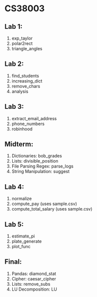 # CS38003

## Lab 1:
1) exp_taylor
2) polar2rect
3) triangle_angles

## Lab 2:
1) find_students
2) increasing_dict
3) remove_chars
4) analysis

## Lab 3:
1) extract_email_address
2) phone_numbers
3) robinhood

## Midterm:
1) Dictionaries: bob_grades
2) Lists: divisible_position
3) File Parsing Regex: parse_logs
4) String Manipulation: suggest

## Lab 4:
1) normalize
2) compute_pay (uses sample.csv)
3) compute_total_salary (uses sample.csv)

## Lab 5:
1) estimate_pi
2) plate_generate
3) plot_func

## Final:
1) Pandas: diamond_stat
2) Cipher: caesar_cipher
3) Lists: remove_subs
4) LU Decomposition: LU
